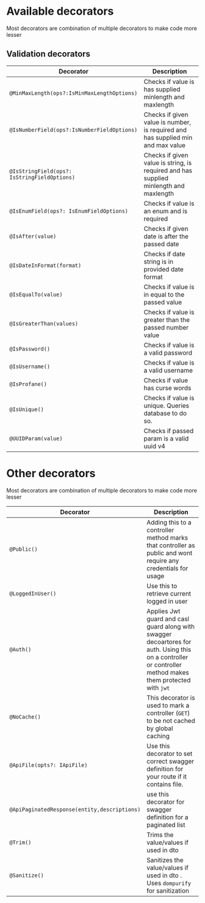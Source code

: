# Available decorators

Most decorators are combination of multiple decorators to make code more lesser

## Validation decorators

| Decorator                                    | Description                                                                           |
| -------------------------------------------- | ------------------------------------------------------------------------------------- |
| `@MinMaxLength(ops?:IsMinMaxLengthOptions)`  | Checks if value is has supplied minlength and maxlength                               |
| `@IsNumberField(ops?:IsNumberFieldOptions)`  | Checks if given value is number, is required and has supplied min and max value       |
| `@IsStringField(ops?: IsStringFieldOptions)` | Checks if given value is string, is required and has supplied minlength and maxlength |
| `@IsEnumField(ops?: IsEnumFieldOptions)`     | Checks if value is an enum and is required                                            |
| `@IsAfter(value)`                            | Checks if given date is after the passed date                                         |
| `@IsDateInFormat(format)`                    | Checks if date string is in provided date format                                      |
| `@IsEqualTo(value)`                          | Checks if value is in equal to the passed value                                       |
| `@IsGreaterThan(values)`                     | Checks if value is greater than the passed number value                               |
| `@IsPassword()`                              | Checks if value is a valid password                                                   |
| `@IsUsername()`                              | Checks if value is a valid username                                                   |
| `@IsProfane()`                               | Checks if value has curse words                                                       |
| `@IsUnique()`                                | Checks if value is unique. Queries database to do so.                                 |
| `@UUIDParam(value)`                          | Checks if passed param is a valid uuid v4                                             |

# Other decorators

Most decorators are combination of multiple decorators to make code more lesser

| Decorator                                    | Description                                                                                                                                               |
| -------------------------------------------- | --------------------------------------------------------------------------------------------------------------------------------------------------------- |
| `@Public()`                                  | Adding this to a controller method marks that controller as public and wont require any credentials for usage                                             |
| `@LoggedInUser()`                            | Use this to retrieve current logged in user                                                                                                               |
| `@Auth()`                                    | Applies Jwt guard and casl guard along with swagger decoartores for auth. Using this on a controller or controller method makes them protected with `jwt` |
| `@NoCache()`                                 | This decorator is used to mark a controller (`GET`) to be not cached by global caching                                                                    |
| `@ApiFile(opts?: IApiFile)`                  | Use this decorator to set correct swagger definition for your route if it contains file.                                                                  |
| `@ApiPaginatedResponse(entity,descriptions)` | use this decorator for swagger definition for a paginated list                                                                                            |
| `@Trim()`                                    | Trims the value/values if used in dto                                                                                                                     |
| `@Sanitize()`                                | Sanitizes the value/values if used in dto . Uses `dompurify` for sanitization                                                                             |
